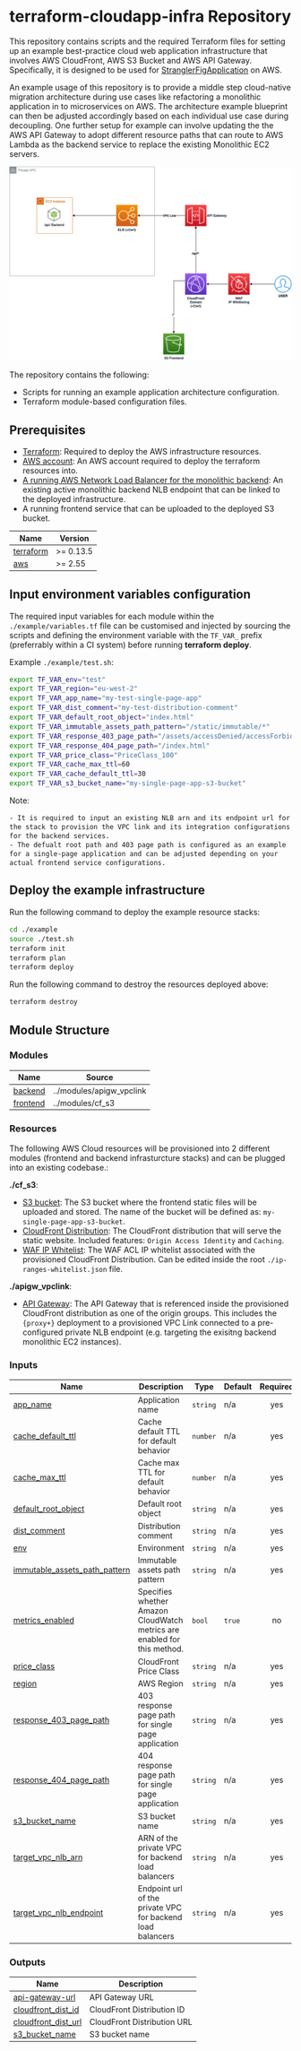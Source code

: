 # terraform-cloudapp-infra Repository 
This repository contains scripts and the required Terraform files for setting up an example best-practice cloud web application infrastructure that involves AWS CloudFront, AWS S3 Bucket and AWS API Gateway. Specifically, it is designed to be used for [StranglerFigApplication](https://martinfowler.com/bliki/StranglerFigApplication.html) on AWS. 

An example usage of this repository is to provide a middle step cloud-native migration architecture during use cases like refactoring a monolithic application in to microservices on AWS. The architecture example blueprint can then be adjusted accordingly based on each individual use case during decoupling. One further setup for example can involve updating the the AWS API Gateway to adopt different resource paths that can route to AWS Lambda as the backend service to replace the existing Monolithic EC2 servers.

![alt text](architecture.png "Architecture")

The repository contains the following:
* Scripts for running an example application architecture configuration.
* Terraform module-based configuration files.

## Prerequisites
* [Terraform](https://learn.hashicorp.com/tutorials/terraform/install-cli): Required to deploy the AWS infrastructure resources.
* [AWS account](https://aws.amazon.com): An AWS account required to deploy the terraform resources into.
* [A running AWS Network Load Balancer for the monolithic backend](https://aws.amazon.com/elasticloadbalancing/network-load-balancer/): An existing active monolithic backend NLB endpoint that can be linked to the deployed infrastructure.
* A running frontend service that can be uploaded to the deployed S3 bucket.

| Name | Version |
|------|---------|
| <a name="requirement_terraform"></a> [terraform](#requirement\_terraform) | >= 0.13.5 |
| <a name="requirement_aws"></a> [aws](#requirement\_aws) | >= 2.55 |


## Input environment variables configuration 
The required input variables for each module within the `./example/variables.tf` file can be customised and injected by sourcing the scripts and defining the environment variable with the `TF_VAR_` prefix (preferrably within a CI system) before running **terraform deploy**.

Example `./example/test.sh`:
```bash
export TF_VAR_env="test"
export TF_VAR_region="eu-west-2"
export TF_VAR_app_name="my-test-single-page-app"
export TF_VAR_dist_comment="my-test-distribution-comment"
export TF_VAR_default_root_object="index.html"
export TF_VAR_immutable_assets_path_pattern="/static/immutable/*"
export TF_VAR_response_403_page_path="/assets/accessDenied/accessForbidden.html"
export TF_VAR_response_404_page_path="/index.html"
export TF_VAR_price_class="PriceClass_100"
export TF_VAR_cache_max_ttl=60
export TF_VAR_cache_default_ttl=30
export TF_VAR_s3_bucket_name="my-single-page-app-s3-bucket"
```

Note:

    - It is required to input an existing NLB arn and its endpoint url for the stack to provision the VPC link and its integration configurations for the backend services.
    - The defualt root path and 403 page path is configured as an example for a single-page application and can be adjusted depending on your actual frontend service configurations.

## Deploy the example infrastructure
Run the following command to deploy the example resource stacks:

```bash
cd ./example
source ./test.sh
terraform init
terraform plan
terraform deploy
```

Run the following command to destroy the resources deployed above:

```bash
terraform destroy
```

## Module Structure
### Modules

| Name | Source |
|------|--------|
| <a name="module_backend"></a> [backend](#module\_backend) | ../modules/apigw_vpclink |
| <a name="module_frontend"></a> [frontend](#module\_frontend) | ../modules/cf_s3 |

### Resources
The following AWS Cloud resources will be provisioned into 2 different modules (frontend and backend infrasturcture stacks) and can be plugged into an existing codebase.:

**./cf_s3**: 
- [S3 bucket](https://aws.amazon.com/s3/): The S3 bucket where the frontend static files will be uploaded and stored. The name of the bucket will be defined as: `my-single-page-app-s3-bucket`.
- [CloudFront Distribution](https://aws.amazon.com/cloudfront/): The CloudFront distribution that will serve the static website. Included features: `Origin Access Identity` and `Caching`.
- [WAF IP Whitelist](https://aws.amazon.com/waf/): The WAF ACL IP whitelist associated with the provisioned CloudFront Distribution. Can be edited inside the root `./ip-ranges-whitelist.json` file.

**./apigw_vpclink**:
- [API Gateway](https://aws.amazon.com/api-gateway/): The API Gateway that is referenced inside the provisioned CloudFront distribution as one of the origin groups. This includes the `{proxy+}` deployment to a provisioned VPC Link connected to a pre-configured private NLB endpoint (e.g. targeting the exisitng backend monolithic EC2 instances).


### Inputs

| Name | Description | Type | Default | Required |
|------|-------------|------|---------|:--------:|
| <a name="input_app_name"></a> [app\_name](#input\_app\_name) | Application name | `string` | n/a | yes |
| <a name="input_cache_default_ttl"></a> [cache\_default\_ttl](#input\_cache\_default\_ttl) | Cache default TTL for default behavior | `number` | n/a | yes |
| <a name="input_cache_max_ttl"></a> [cache\_max\_ttl](#input\_cache\_max\_ttl) | Cache max TTL for default behavior | `number` | n/a | yes |
| <a name="input_default_root_object"></a> [default\_root\_object](#input\_default\_root\_object) | Default root object | `string` | n/a | yes |
| <a name="input_dist_comment"></a> [dist\_comment](#input\_dist\_comment) | Distribution comment | `string` | n/a | yes |
| <a name="input_env"></a> [env](#input\_env) | Environment | `string` | n/a | yes |
| <a name="input_immutable_assets_path_pattern"></a> [immutable\_assets\_path\_pattern](#input\_immutable\_assets\_path\_pattern) | Immutable assets path pattern | `string` | n/a | yes |
| <a name="input_metrics_enabled"></a> [metrics\_enabled](#input\_metrics\_enabled) | Specifies whether Amazon CloudWatch metrics are enabled for this method. | `bool` | `true` | no |
| <a name="input_price_class"></a> [price\_class](#input\_price\_class) | CloudFront Price Class | `string` | n/a | yes |
| <a name="input_region"></a> [region](#input\_region) | AWS Region | `string` | n/a | yes |
| <a name="input_response_403_page_path"></a> [response\_403\_page\_path](#input\_response\_403\_page\_path) | 403 response page path for single page application | `string` | n/a | yes |
| <a name="input_response_404_page_path"></a> [response\_404\_page\_path](#input\_response\_404\_page\_path) | 404 response page path for single page application | `string` | n/a | yes |
| <a name="input_s3_bucket_name"></a> [s3\_bucket\_name](#input\_s3\_bucket\_name) | S3 bucket name | `string` | n/a | yes |
| <a name="input_target_vpc_nlb_arn"></a> [target\_vpc\_nlb\_arn](#input\_target\_vpc\_nlb\_arn) | ARN of the private VPC for backend load balancers | `string` | n/a | yes |
| <a name="input_target_vpc_nlb_endpoint"></a> [target\_vpc\_nlb\_endpoint](#input\_target\_vpc\_nlb\_endpoint) | Endpoint url of the private VPC for backend load balancers | `string` | n/a | yes |

### Outputs

| Name | Description |
|------|-------------|
| <a name="output_api-gateway-url"></a> [api-gateway-url](#output\_api-gateway-url) | API Gateway URL |
| <a name="output_cloudfront_dist_id"></a> [cloudfront\_dist\_id](#output\_cloudfront\_dist\_id) | CloudFront Distribution ID |
| <a name="output_cloudfront_dist_url"></a> [cloudfront\_dist\_url](#output\_cloudfront\_dist\_url) | CloudFront Distribution URL |
| <a name="output_s3_bucket_name"></a> [s3\_bucket\_name](#output\_s3\_bucket\_name) | S3 bucket name |
